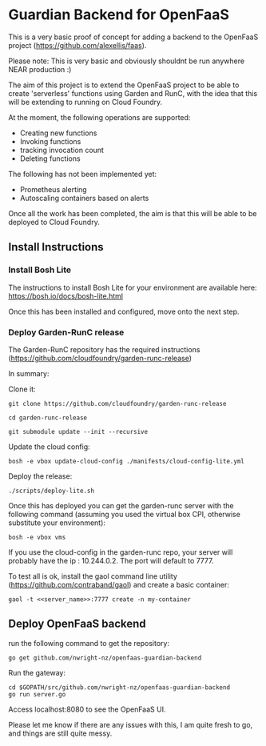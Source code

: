 # Guardian Backend for OpenFaaS

This is a very basic proof of concept for adding a backend to the OpenFaaS project (https://github.com/alexellis/faas).  
  
Please note: This is very basic and obviously shouldnt be run anywhere NEAR production :)  

The aim of this project is to extend the OpenFaaS project to be able to create 'serverless' functions using Garden and RunC, with the idea that this will be extending to running on Cloud Foundry.
 
At the moment, the following operations are supported:
* Creating new functions
* Invoking functions
* tracking invocation count
* Deleting functions

The following has not been implemented yet:

* Prometheus alerting
* Autoscaling containers based on alerts


Once all the work has been completed, the aim is that this will be able to be deployed to Cloud Foundry.  

## Install Instructions

### Install Bosh Lite
The instructions to install Bosh Lite for your environment are available here: https://bosh.io/docs/bosh-lite.html

Once this has been installed and configured, move onto the next step.

### Deploy Garden-RunC release
The Garden-RunC repository has the required instructions (https://github.com/cloudfoundry/garden-runc-release)

In summary:

Clone it:
```
git clone https://github.com/cloudfoundry/garden-runc-release

cd garden-runc-release

git submodule update --init --recursive
```

Update the cloud config:
```
bosh -e vbox update-cloud-config ./manifests/cloud-config-lite.yml
```

Deploy the release:
```
./scripts/deploy-lite.sh
```

Once this has deployed you can get the garden-runc server with the following command (assuming you used the virtual box CPI, otherwise substitute your environment):
```
bosh -e vbox vms
```

If you use the cloud-config in the garden-runc repo, your server will probably have the ip : 10.244.0.2. The port will default to 7777.

To test all is ok, install the gaol command line utility (https://github.com/contraband/gaol) and create a basic container:

```
gaol -t <<server_name>>:7777 create -n my-container
```

## Deploy OpenFaaS backend

run the following command to get the repository:
```
go get github.com/nwright-nz/openfaas-guardian-backend
```

Run the gateway:

```
cd $GOPATH/src/github.com/nwright-nz/openfaas-guardian-backend
go run server.go 
```

Access localhost:8080 to see the OpenFaaS UI.

Please let me know if there are any issues with this, I am quite fresh to go, and things are still quite messy.


